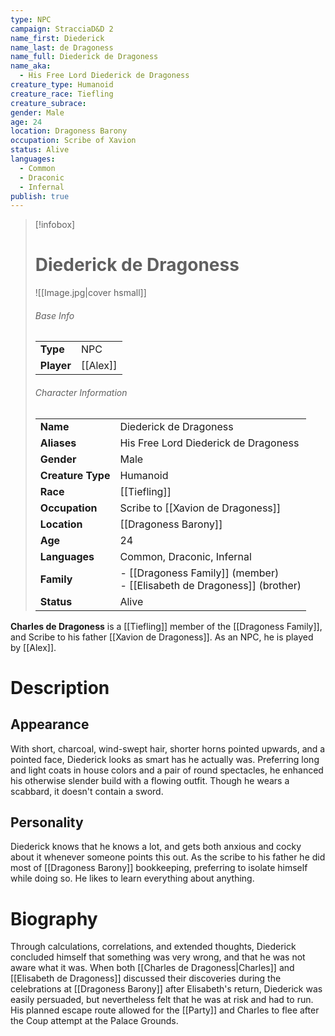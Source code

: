 ```yaml
---
type: NPC
campaign: StracciaD&D 2
name_first: Diederick
name_last: de Dragoness
name_full: Diederick de Dragoness
name_aka:
  - His Free Lord Diederick de Dragoness
creature_type: Humanoid
creature_race: Tiefling
creature_subrace: 
gender: Male
age: 24
location: Dragoness Barony
occupation: Scribe of Xavion
status: Alive
languages:
  - Common
  - Draconic
  - Infernal
publish: true
---
```

> [!infobox]  
> # Diederick de Dragoness
> ![[Image.jpg|cover hsmall]]  
> ###### Base Info
> | | |  
> |---|---|  
> | **Type** | NPC |
> | **Player** | [[Alex]] |
> ###### Character Information  
> | | |  
> |---|---|  
> | **Name** | Diederick de Dragoness |
> | **Aliases** | His Free Lord Diederick de Dragoness |
> | **Gender** | Male | 
> | **Creature Type** | Humanoid |
> | **Race** | [[Tiefling]] |  
> | **Occupation** | Scribe to [[Xavion de Dragoness]] |  
> | **Location** | [[Dragoness Barony]] |
> | **Age** | 24 |
> | **Languages** | Common, Draconic, Infernal |  
> | **Family** | - [[Dragoness Family]] (member)<br>- [[Elisabeth de Dragoness]] (brother) |
> | **Status** | Alive |

**Charles de Dragoness** is a [[Tiefling]] member of the [[Dragoness Family]], and Scribe to his father [[Xavion de Dragoness]]. As an NPC, he is played by [[Alex]].
# Description
## Appearance
With short, charcoal, wind-swept hair, shorter horns pointed upwards, and a pointed face, Diederick looks as smart has he actually was. Preferring long and light coats in house colors and a pair of round spectacles, he enhanced his otherwise slender build with a flowing outfit. Though he wears a scabbard, it doesn't contain a sword.
## Personality
Diederick knows that he knows a lot, and gets both anxious and cocky about it whenever someone points this out. As the scribe to his father he did most of [[Dragoness Barony]] bookkeeping, preferring to isolate himself while doing so. He likes to learn everything about anything. 
# Biography
Through calculations, correlations, and extended thoughts, Diederick concluded himself that something was very wrong, and that he was not aware what it was. When both [[Charles de Dragoness|Charles]] and [[Elisabeth de Dragoness]] discussed their discoveries during the celebrations at [[Dragoness Barony]] after Elisabeth's return, Diederick was easily persuaded, but nevertheless felt that he was at risk and had to run. His planned escape route allowed for the [[Party]] and Charles to flee after the Coup attempt at the Palace Grounds.
